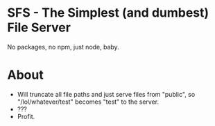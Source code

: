 # SFS - The Simplest (and dumbest) File Server

No packages, no npm, just node, baby.

# About

- Will truncate all file paths and just serve files from "public", so "/lol/whatever/test" becomes "test" to the server.
- ???
- Profit.
